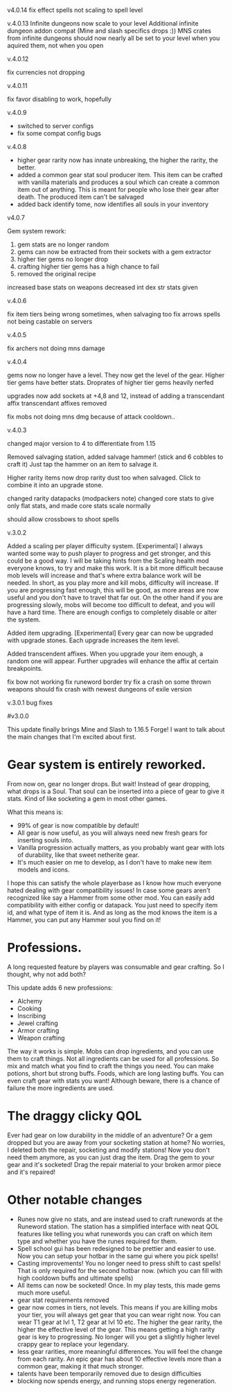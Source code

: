 v4.0.14
fix effect spells not scaling to spell level

v.4.0.13
Infinite dungeons now scale to your level
Additional infinite dungeon addon compat (Mine and slash specifics drops :))
MNS crates from infinite dungeons should now nearly all be set to your level when you aquired them, not when you open

v.4.0.12

fix currencies not dropping

v.4.0.11

fix favor disabling to work, hopefully

v.4.0.9

* switched to server configs
* fix some compat config bugs

v.4.0.8

* higher gear rarity now has innate unbreaking, the higher the rarity, the better.
* added a common gear stat soul producer item. This item can be crafted with vanilla materials and produces a soul which can create a common item out of anything. This is meant for people who lose their gear after death. The produced item can't be salvaged
* added back identify tome, now identifies all souls in your inventory

v4.0.7

Gem system rework:
1) gem stats are no longer random
2) gems can now be extracted from their sockets with a gem extractor
3) higher tier gems no longer drop
4) crafting higher tier gems has a high chance to fail
5) removed the original recipe

increased base stats on weapons
decreased int dex str stats given

v.4.0.6

fix item tiers being wrong sometimes, when salvaging too
fix arrows spells not being castable on servers


v.4.0.5

fix archers not doing mns damage

v.4.0.4

gems now no longer have a level. They now get the level of the gear.
Higher tier gems have better stats. Droprates of higher tier gems heavily nerfed

upgrades now add sockets at +4,8 and 12, instead of adding a transcendant affix
transcendant affixes removed

fix mobs not doing mns dmg because of attack cooldown..

v.4.0.3

changed major version to 4 to differentiate from 1.15

Removed salvaging station, added salvage hammer! (stick and 6 cobbles to craft it)
Just tap the hammer on an item to salvage it.

Higher rarity items now drop rarity dust too when salvaged. Click to combine it into an upgrade stone.

changed rarity datapacks (modpackers note)
changed core stats to give only flat stats, and made core stats scale normally

should allow crossbows to shoot spells


v.3.0.2

Added a scaling per player difficulty system. [Experimental]
I always wanted some way to push player to progress and get stronger, and this could be a good way.
I will be taking hints from the Scaling health mod everyone knows, to try and make this work.
It is a bit more difficult because mob levels will increase and that's where extra balance work will be needed.
In short, as you play more and kill mobs, difficulty will increase. If you are progressing fast enough, this will be good, as more areas are now useful and you don't have to travel that far out.
On the other hand if you are progressing slowly, mobs will become too difficult to defeat, and you will have a hard time.
There are enough configs to completely disable or alter the system.

Added item upgrading. [Experimental]
Every gear can now be upgraded with upgrade stones. 
Each upgrade increases the item level.

Added transcendent affixes.
When you upgrade your item enough, a random one will appear.
Further upgrades will enhance the affix at certain breakpoints.

fix bow not working
fix runeword border
try fix a crash on some thrown weapons
should fix crash with newest dungeons of exile version

v.3.0.1
bug fixes

#v3.0.0

This update finally brings Mine and Slash to 1.16.5 Forge!
I want to talk about the main changes that I'm excited about first.

# Gear system is entirely reworked.

From now on, gear no longer drops. But wait! Instead of gear dropping, what drops is a Soul.
That soul can be inserted into a piece of gear to give it stats. Kind of like socketing a gem in most other games.

What this means is:
- 99% of gear is now compatible by default!
- All gear is now useful, as you will always need new fresh gears for inserting souls into. 
- Vanilla progression actually matters, as you probably want gear with lots of durability, like that sweet netherite gear.
- It's much easier on me to develop, as I don't have to make new item models and icons.

I hope this can satisfy the whole playerbase as I know how much everyone hated dealing with gear compatibility issues! In case some gears aren't recognized like say a Hammer from some other mod. You can easily add compatibility with either config or datapack. You just need to specify item id, and what type of item it is. And as long as the mod knows the item is a Hammer, you can put any Hammer soul you find on it!

# Professions.

A long requested feature by players was consumable and gear crafting. So I thought, why not add both? 

This update adds 6 new professions:
- Alchemy
- Cooking
- Inscribing
- Jewel crafting
- Armor crafting
- Weapon crafting


The way it works is simple. Mobs can drop ingredients, and you can use them to craft things.
Not all ingredients can be used for all professions. So mix and match what you find to craft the things you need.
You can make potions, short but strong buffs. Foods, which are long lasting buffs. You can even craft gear with stats you want! Although beware, there is a chance of failure the more ingredients are used.

# The draggy clicky QOL

Ever had gear on low durability in the middle of an adventure? Or a gem dropped but you are away from your socketing station at home? No worries, I deleted both the repair, socketing and modify stations! Now you don't need them anymore, as you can just drag the item. Drag the gem to your gear and it's socketed! Drag the repair material to your broken armor piece and it's repaired!


# Other notable changes
- Runes now give no stats, and are instead used to craft runewords at the Runeword station. The station has a simplified interface with neat QOL features like telling you what runewords you can craft on which item type and whether you have the runes required for them.
- Spell school gui has been redesigned to be prettier and easier to use. Now you can setup your hotbar in the same gui where you pick spells!
- Casting improvements! You no longer need to press shift to cast spells! That is only required for the second hotbar now. (which you can fill with high cooldown buffs and ultimate spells)
- All items can now be socketed! Once. In my play tests, this made gems much more useful.
- gear stat requirements removed
- gear now comes in tiers, not levels. This means if you are killing mobs your tier, you will always get gear that you can wear right now. You can wear T1 gear at lvl 1, T2 gear at lvl 10 etc. The higher the gear rarity, the higher the effective level of the gear. 
This means getting a high rarity gear is key to progressing. No longer will you get a slightly higher level crappy gear to replace your legendary.
- less gear rarities, more meaningful differences. You will feel the change from each rarity. An epic gear has about 10 effective levels more than a common gear, making it that much stronger.
- talents have been temporarily removed due to design difficulties
- blocking now spends energy, and running stops energy regeneration.
